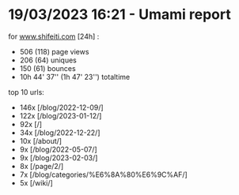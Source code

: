# 19/03/2023 16:21 - Umami report
for www.shifeiti.com [24h] :

 - 506 (118) page views
 - 206 (64) uniques
 - 150 (61) bounces
 - 10h 44' 37'' (1h 47' 23'') totaltime


top 10 urls:
 - 146x [/blog/2022-12-09/]
 - 122x [/blog/2023-01-12/]
 - 92x [/]
 - 34x [/blog/2022-12-22/]
 - 10x [/about/]
 - 9x [/blog/2022-05-07/]
 - 9x [/blog/2023-02-03/]
 - 8x [/page/2/]
 - 7x [/blog/categories/%E6%8A%80%E6%9C%AF/]
 - 5x [/wiki/]


